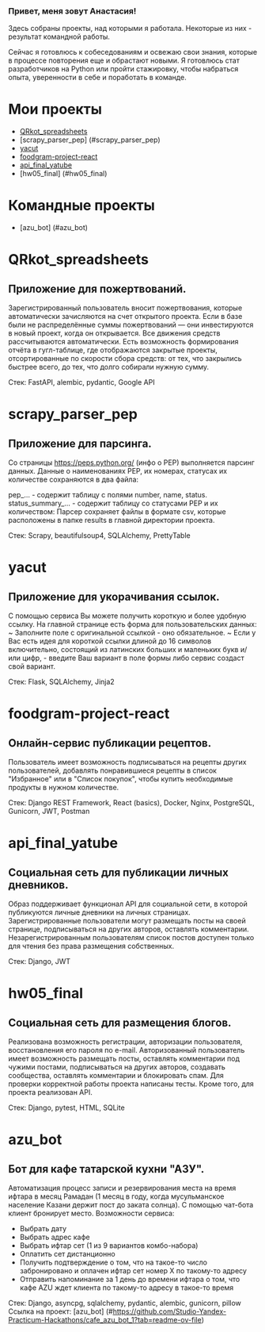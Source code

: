 ### Привет, меня зовут Анастасия!

Здесь собраны проекты, над которыми я работала. Некоторые из них - результат командной работы.

Сейчас я готовлюсь к собеседованиям и освежаю свои знания, которые в процессе повторения еще и обрастают новыми.
Я готовлюсь стат разработчиков на Python или пройти стажировку, чтобы набраться опыта, уверенности в себе и поработать в команде.

<!--
Файлы проектов размещены на Github. Ссылка на некоторые из них в описании к проекту. Вы можете пройти по ссылке,
нажав на название проектаб и оценить работу сервисов.
**navikso/navikso** is a ✨ _special_ ✨ repository because its `README.md` (this file) appears on your GitHub profile.

Here are some ideas to get you started:

- 🔭 I’m currently working on ...
- 🌱 I’m currently learning ...
- 👯 I’m looking to collaborate on ...
- 🤔 I’m looking for help with ...
- 💬 Ask me about ...
- 📫 How to reach me: ...
- 😄 Pronouns: ...
- ⚡ Fun fact: ...
-->
# Мои проекты

- [QRkot_spreadsheets](#QRkot_spreadsheets)
- [scrapy_parser_pep] (#scrapy_parser_pep)
- [yacut](#yacut)
- [foodgram-project-react](#foodgram-project-react)
- [api_final_yatube](#api_final_yatube)
- [hw05_final] (#hw05_final)


# Командные проекты

- [azu_bot] (#azu_bot)


# QRkot_spreadsheets
## Приложение для пожертвований.
Зарегистрированный пользователь вносит пожертвования, которые автоматически зачисляются на счет открытого проекта. Если в базе были не распределённые суммы пожертвований — они инвестируются в новый проект, когда он открывается. Все движения средств рассчитываются автоматически. Есть возможность формирования отчёта в гугл-таблице, где отображаются закрытые проекты, отсортированные по скорости сбора средств: от тех, что закрылись быстрее всего, до тех, что долго собирали нужную сумму.

Стек: FastAPI, alembic, pydantic, Google API


# scrapy_parser_pep
## Приложение для парсинга.
Со страницы https://peps.python.org/ (инфо о PEP) выполняется парсинг данных. Данные о наименованиях PEP, их номерах, статусах их количестве сохраняются в два файла:

pep_... - содержит таблицу с полями number, name, status.
status_summary_... - содержит таблицу со статусами PEP и их количеством:
Парсер сохраняет файлы в формате csv, которые расположены в папке results в главной директории проекта.

Стек: Scrapy, beautifulsoup4, SQLAlchemy, PrettyTable


# yacut
## Приложение для укорачивания ссылок.
С помощью сервиса Вы можете получить короткую и более удобную ссылку. На главной странице есть форма для пользовательских данных: ~ Заполните поле с оригинальной ссылкой - оно обязательное. ~ Если у Вас есть идея для короткой ссылки длиной до 16 символов включительно, состоящий из латинских больших и маленьких букв и/или цифр, - введите Ваш вариант в поле формы либо сервис создаст свой вариант.

Стек: Flask, SQLAlchemy, Jinja2


# foodgram-project-react
## Онлайн-сервис публикации рецептов.
Пользователь имеет возможность подписываться на рецепты других пользователей, добавлять понравившиеся рецепты в список "Избранное" или в "Список покупок", чтобы купить необходимые продукты в нужном количестве.

Стек: Django REST Framework, React (basics), Docker, Nginx, PostgreSQL, Gunicorn, JWT, Postman


# api_final_yatube
## Социальная сеть для публикации личных дневников.
Образ поддерживает функционал API для социальной сети, в которой публикуются личные дневники на личных страницах. Зарегистрированные пользователи могут размещать посты на своей странице, подписываться на других авторов, оставлять комментарии. Незарегистрированным пользователям список постов доступен только для чтения без права размещения собственных.

Стек: Django, JWT


# hw05_final
## Социальная сеть для размещения блогов.
Реализована возможность регистрации, авторизации пользователя, восстановления его пароля по e-mail. Авторизованный пользователь имеет возможность размещать посты, оставлять комментарии под чужими постами, подписываться на других авторов, создавать сообщества, оставлять комментарии и блокировать спам. Для проверки корректной работы проекта написаны тесты. Кроме того, для проекта реализован API.

Стек: Django, pytest, HTML, SQLite


# azu_bot
## Бот для кафе татарской кухни "АЗУ".
Автоматизация процесс записи и резервирования места на время ифтара в месяц Рамадан (1 месяц в году, когда мусульманское население Казани держит пост до заката солнца).
С помощью чат-бота клиент бронирует место. Возможности сервиса:
- Выбрать дату
- Выбрать адрес кафе
- Выбрать ифтар сет (1 из 9 вариантов комбо-набора)
- Оплатить сет дистанционно
- Получить подтверждение о том, что на такое-то число забронировано и оплачен ифтар сет номер Х по такому-то адресу
- Отправить напоминание за 1 день до времени ифтара о том, что кафе АZU ждет клиента по такому-то адресу в такое-то время

Стек: Django, asyncpg, sqlalchemy, pydantic, alembic, gunicorn, pillow
Ссылка на проект: [azu_bot] (#https://github.com/Studio-Yandex-Practicum-Hackathons/cafe_azu_bot_1?tab=readme-ov-file)

